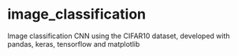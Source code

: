 # image_classification
Image classification CNN using the CIFAR10 dataset, developed with pandas, keras, tensorflow and matplotlib

